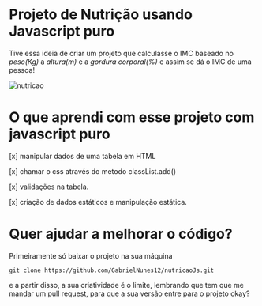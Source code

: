 # Projeto de Nutrição usando Javascript puro

Tive essa ideia de criar um projeto que calculasse o IMC baseado no _peso(Kg)_ a _altura(m)_ e a _gordura corporal(%)_ e assim
se dá o IMC de uma pessoa!

![nutricao](https://user-images.githubusercontent.com/48297244/88466934-c8af1880-cea7-11ea-86b1-324fb062466a.png)

# O que aprendi com esse projeto com javascript puro

[x] manipular dados de uma tabela em HTML 

[x] chamar o css através do metodo classList.add()

[x] validações na tabela.

[x] criação de dados estáticos e manipulação estática.

# Quer ajudar a melhorar o código? 
Primeiramente só baixar o projeto na sua máquina

```
git clone https://github.com/GabrielNunes12/nutricaoJs.git

```
e a partir disso, a sua criatividade é o limite, lembrando que tem que me mandar um pull request, para que a sua 
versão entre para o projeto okay?
